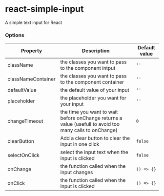 # react-simple-input
A simple text input for React

### Options

| Property           | Description                                                                                             | Default value |
|--------------------|---------------------------------------------------------------------------------------------------------|---------------|
| className          | the classes you want to pass to the component intput                                                    | `''`            |
| classNameContainer | the classes you want to pass to the component container                                                 | `''`            |
| defaultValue       | the default value of your input                                                                         | `''`            |
| placeholder        | the placeholder you want for your input                                                                 | `''`            |
| changeTimeout      | the time you want to wait before onChange returns a value (usefull to avoid too many calls to onChange) | `0`             |
| clearButton        | Add a clear button to clear the input in one click                                                      | `false`         |
| selectOnClick      | select the input text when the input is clicked                                                         | `false`         |
| onChange           | the function called when the input changes                                                              | `() => {}`      |
| onClick            | the function called when the input is clicked                                                           | `() => {}`      |
